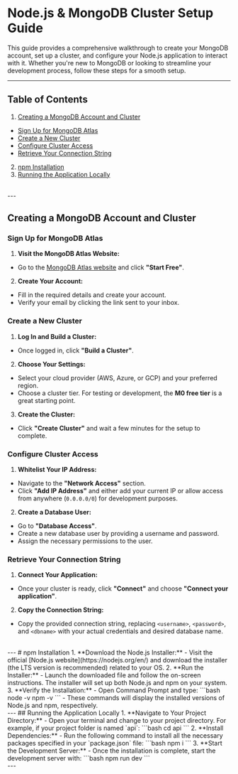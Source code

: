 
# Node.js & MongoDB Cluster Setup Guide

This guide provides a comprehensive walkthrough to create your MongoDB account, set up a cluster, and configure your Node.js application to interact with it. Whether you're new to MongoDB or looking to streamline your development process, follow these steps for a smooth setup.

---
## Table of Contents
1. [Creating a MongoDB Account and Cluster](#creating-a-mongodb-account-and-cluster)
- [Sign Up for MongoDB Atlas](#sign-up-for-mongodb-atlas)
- [Create a New Cluster](#create-a-new-cluster)
- [Configure Cluster Access](#configure-cluster-access)
- [Retrieve Your Connection String](#retrieve-your-connection-string)
2. [npm Installation](#npm-installation)
3. [Running the Application Locally](#running-the-application-locally)
<br>
---

## Creating a MongoDB Account and Cluster
### Sign Up for MongoDB Atlas
1.  **Visit the MongoDB Atlas Website:**
- Go to the [MongoDB Atlas website](https://www.mongodb.com/cloud/atlas) and click **"Start Free"**.
2.  **Create Your Account:**
- Fill in the required details and create your account.
- Verify your email by clicking the link sent to your inbox.
### Create a New Cluster
1.  **Log In and Build a Cluster:**
- Once logged in, click **"Build a Cluster"**.
2.  **Choose Your Settings:**
- Select your cloud provider (AWS, Azure, or GCP) and your preferred region.
- Choose a cluster tier. For testing or development, the **M0 free tier** is a great starting point.
3.  **Create the Cluster:**
- Click **"Create Cluster"** and wait a few minutes for the setup to complete.
### Configure Cluster Access
1.  **Whitelist Your IP Address:**
- Navigate to the **"Network Access"** section.
- Click **"Add IP Address"** and either add your current IP or allow access from anywhere (`0.0.0.0/0`) for development purposes.
2.  **Create a Database User:**
- Go to **"Database Access"**.
- Create a new database user by providing a username and password.
- Assign the necessary permissions to the user.
### Retrieve Your Connection String
1.  **Connect Your Application:**
- Once your cluster is ready, click **"Connect"** and choose **"Connect your application"**.
2.  **Copy the Connection String:**
- Copy the provided connection string, replacing `<username>`, `<password>`, and `<dbname>` with your actual credentials and desired database name.
<br>
---
# npm Installation
1.  **Download the Node.js Installer:**
- Visit the official [Node.js website](https://nodejs.org/en/) and download the installer (the LTS version is recommended) related to your OS.
2.  **Run the Installer:**
- Launch the downloaded file and follow the on-screen instructions. The installer will set up both Node.js and npm on your system.
3.  **Verify the Installation:**
- Open Command Prompt and type:
```bash
node -v
npm -v
```
- These commands will display the installed versions of Node.js and npm, respectively.
<br>
---
## Running the Application Locally
1.  **Navigate to Your Project Directory:**
- Open your terminal and change to your project directory. For example, if your project folder is named `api`:
```bash
cd api
```
2.  **Install Dependencies:**
- Run the following command to install all the necessary packages specified in your `package.json` file:
```bash
npm i
```
3.  **Start the Development Server:**
- Once the installation is complete, start the development server with:
```bash
npm run dev
```
<br>
---